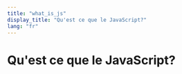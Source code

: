 ```yaml
---
title: "what_is_js"
display_title: "Qu'est ce que le JavaScript?"
lang: "fr"
---
```


# Qu'est ce que le JavaScript?
